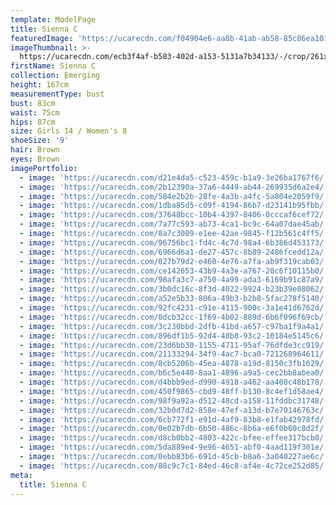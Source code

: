 ```yaml
---
template: ModelPage
title: Sienna C
featuredImage: 'https://ucarecdn.com/f04904e6-aa8b-41ab-ab58-85c86ea10156/'
imageThumbnail: >-
  https://ucarecdn.com/ecb3f4af-b583-402d-a153-5131a7b34133/-/crop/261x351/36,42/-/preview/
firstName: Sienna C
collection: Emerging
height: 167cm
measurementType: bust
bust: 83cm
waist: 75cm
hips: 87cm
size: Girls 14 / Women's 8
shoeSize: '9'
hair: Brown
eyes: Brown
imagePortfolio:
  - image: 'https://ucarecdn.com/d21e4da5-c523-459c-b1a9-3e26ba1767f6/'
  - image: 'https://ucarecdn.com/2b12390a-37a6-4449-ab44-269935d6a2e4/'
  - image: 'https://ucarecdn.com/584e2b2b-28fe-4a3b-a4fc-5a804e2059f9/'
  - image: 'https://ucarecdn.com/1dba85d5-c09f-4194-86b7-d23141b95fbb/'
  - image: 'https://ucarecdn.com/37648bcc-10b4-4397-8406-0cccaf6cef72/'
  - image: 'https://ucarecdn.com/7a77c593-ab73-4ca1-bc9c-64a07dae45ab/'
  - image: 'https://ucarecdn.com/8a7c3009-e1ee-42ae-9845-f12b561c4ff5/'
  - image: 'https://ucarecdn.com/96756bc1-fd4c-4c7d-98a4-6b386d453173/'
  - image: 'https://ucarecdn.com/6966d6a1-de27-457c-8b89-2486fcedd12a/'
  - image: 'https://ucarecdn.com/027b79d2-e460-4e76-a7fa-ab9f319cab03/'
  - image: 'https://ucarecdn.com/ce142653-43b9-4a3e-a767-20c6f10115b0/'
  - image: 'https://ucarecdn.com/98afa3c7-a750-4a99-ada3-6169b91c87a9/'
  - image: 'https://ucarecdn.com/3b0dc16c-8f3d-4022-9924-b23b39e08062/'
  - image: 'https://ucarecdn.com/a52e5b33-806a-49b3-b2b8-5fac278f5140/'
  - image: 'https://ucarecdn.com/92fc4231-c91e-4115-900c-3a1e41d6762d/'
  - image: 'https://ucarecdn.com/0dcb32cc-1f69-4b02-889d-6b6f096f69cb/'
  - image: 'https://ucarecdn.com/3c230bbd-2dfb-41bd-a657-c97ba1f9a4a1/'
  - image: 'https://ucarecdn.com/896df1b5-92d4-48b8-93c2-10184e5145c6/'
  - image: 'https://ucarecdn.com/23d6bb30-1155-4711-95af-76dfde3cc919/'
  - image: 'https://ucarecdn.com/21133294-34f9-4ac7-bca0-721268964611/'
  - image: 'https://ucarecdn.com/8cb5206b-45ea-4878-a19d-8150c3fb1629/'
  - image: 'https://ucarecdn.com/b6c5e440-8aa1-4896-a9a5-cec2bb8abea0/'
  - image: 'https://ucarecdn.com/d4bbb9ed-d990-4918-a462-aa408c48b178/'
  - image: 'https://ucarecdn.com/450f9865-cbd9-48ff-b130-8c4ef1d58ae4/'
  - image: 'https://ucarecdn.com/98f9a92a-d512-48cd-a158-11fddbc31748/'
  - image: 'https://ucarecdn.com/32b0d7d2-858e-47ef-a13d-b7e70146763c/'
  - image: 'https://ucarecdn.com/6cb772f1-e91d-4af9-83b8-e1fab42978fd/'
  - image: 'https://ucarecdn.com/0e02b7db-6b50-486c-8b6a-e6f0b60c8d2f/'
  - image: 'https://ucarecdn.com/d8cb0bb2-4803-422c-bfee-effee317bcb0/'
  - image: 'https://ucarecdn.com/5da889e4-9e96-4651-abf0-4aad119f301e/'
  - image: 'https://ucarecdn.com/0ebb83b6-691d-45cb-b8a6-3a040227ae6c/'
  - image: 'https://ucarecdn.com/88c9c7c1-84ed-46c8-af4e-4c72ce252d85/'
meta:
  title: Sienna C
---
```


